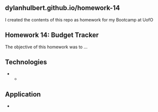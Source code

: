 ## dylanhulbert.github.io/homework-14
I created the contents of this repo as homework for my Bootcamp at UofO

## Homework 14: Budget Tracker
The objective of this homework was to ...

## Technologies
* -

## Application
-